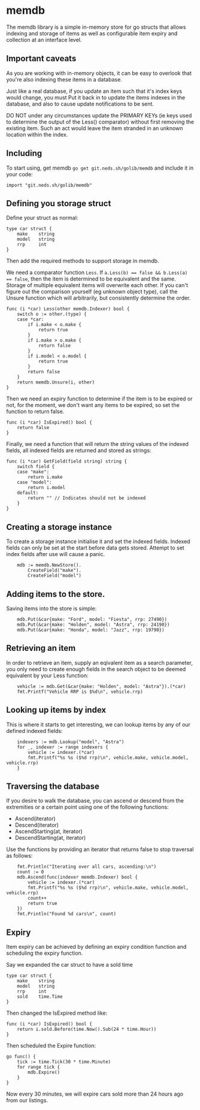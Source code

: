 # memdb

The memdb library is a simple in-memory store for go structs that allows indexing and storage of items as well as
configurable item expiry and collection at an interface level.

## Important caveats

As you are working with in-memory objects, it can be easy to overlook that you're also indexing these items in a
database.

Just like a real database, if you update an item such that it's index keys would change, you must Put it back in to
update the items indexes in the database, and also to cause update notifications to be sent.

DO NOT under any circumstances update the PRIMARY KEYs (ie keys used to determine the output of the Less()
comparator) without first removing the existing item. Such an act would leave the item stranded in an unknown
location within the index.

## Including

To start using, get memdb `go get git.neds.sh/golib/memdb` and include it in your code:

```golang
import "git.neds.sh/golib/memdb"
```

## Defining you storage struct

Define your struct as normal:

```golang
type car struct {
	make    string
	model   string
	rrp     int
}
```

Then add the required methods to support storage in memdb.

We need a comparator function `Less`. If `a.Less(b) == false && b.Less(a) == false`, then the item is determined to be
equivalent and the same. Storage of multiple equivalent items will overwrite each other. If you can't figure out the
comparison yourself (eg unknown object type), call the Unsure function which will arbitrarily, but consistently
determine the order. 

```golang
func (i *car) Less(other memdb.Indexer) bool {
	switch o := other.(type) {
	case *car:
		if i.make < o.make {
			return true
		}
		if i.make > o.make {
			return false
		}
		if i.model < o.model {
			return true
		}
		return false
	}
	return memdb.Unsure(i, other)
}
```

Then we need an expiry function to determine if the item is to be expired or not, for the moment, we don't want any
items to be expired, so set the function to return false.

```golang
func (i *car) IsExpired() bool {
	return false
}
```

Finally, we need a function that will return the string values of the indexed fields, all indexed fields are returned
and stored as strings:

```golang
func (i *car) GetField(field string) string {
	switch field {
	case "make":
		return i.make
	case "model":
		return i.model
	default:
		return "" // Indicates should not be indexed
	}
}
```

## Creating a storage instance

To create a storage instance initialise it and set the indexed fields. Indexed fields can only be set at the start
before data gets stored. Attempt to set index fields after use will cause a panic.

```golang
	mdb := memdb.NewStore().
		CreateField("make").
		CreateField("model")
```

## Adding items to the store.

Saving items into the store is simple:

```golang
	mdb.Put(&car{make: "Ford", model: "Fiesta", rrp: 27490})
	mdb.Put(&car{make: "Holden", model: "Astra", rrp: 24190})
	mdb.Put(&car{make: "Honda", model: "Jazz", rrp: 19790})
```

## Retrieving an item

In order to retrieve an item, supply an eqivalent item as a search parameter, you only need to create enough fields in
the search object to be deemed equivalent by your Less function:

```golang
	vehicle := mdb.Get(&car{make: "Holden", model: "Astra"}).(*car)
	fmt.Printf("Vehicle RRP is $%d\n", vehicle.rrp)
```

## Looking up items by index

This is where it starts to get interesting, we can lookup items by any of our defined indexed fields:

```golang
	indexers := mdb.Lookup("model", "Astra")
	for _, indexer := range indexers {
	    vehicle := indexer.(*car)
		fmt.Printf("%s %s ($%d rrp)\n", vehicle.make, vehicle.model, vehicle.rrp)
	}
```

## Traversing the database

If you desire to walk the database, you can ascend or descend from the extremities or a certain point using one of the 
following functions:

 * Ascend(iterator)
 * Descend(iterator)
 * AscendStarting(at, iterator)
 * DescendStarting(at, iterator)

Use the functions by providing an iterator that returns false to stop traversal as follows:

```golang
	fmt.Println("Iterating over all cars, ascending:\n")
	count := 0
	mdb.Ascend(func(indexer memdb.Indexer) bool {
		vehicle := indexer.(*car)
		fmt.Printf("%s %s ($%d rrp)\n", vehicle.make, vehicle.model, vehicle.rrp)
		count++
		return true
	})
	fmt.Println("Found %d cars\n", count)
```

## Expiry

Item expiry can be achieved by defining an expiry condition function and scheduling the expiry function.

Say we expanded the car struct to have a sold time

```golang
type car struct {
	make    string
	model   string
	rrp     int
	sold    time.Time
}
```

Then changed the IsExpired method like:

```golang
func (i *car) IsExpired() bool {
	return i.sold.Before(time.Now().Sub(24 * time.Hour))
}
```

Then scheduled the Expire function:

```golang
go func() {
	tick := time.Tick(30 * time.Minute)
	for range tick {
		mdb.Expire()
	}
}
```

Now every 30 minutes, we will expire cars sold more than 24 hours ago from our listings.
